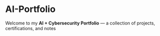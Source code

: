 # AI-Portfolio
Welcome to my **AI + Cybersecurity Portfolio** — a collection of projects, certifications, and notes
